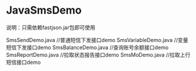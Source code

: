 # JavaSmsDemo

说明：只需依赖fastjson.jar包即可使用

SmsSendDemo.java	     //普通短信下发接口demo
SmsVariableDemo.java   //变量短信下发接口demo
SmsBalanceDemo.java	   //查询账号余额接口demo
SmsReportDemo.java	   //拉取状态报告接口demo
SmsMoDemo.java	       //拉取上行短信接口demo
